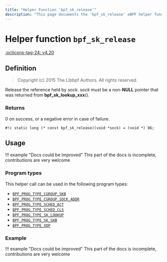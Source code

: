 ```yaml
---
title: "Helper Function 'bpf_sk_release'"
description: "This page documents the 'bpf_sk_release' eBPF helper function, including its definition, usage, program types that can use it, and examples."
---
```

# Helper function `bpf_sk_release`

<!-- [FEATURE_TAG](bpf_sk_release) -->
[:octicons-tag-24: v4.20](https://github.com/torvalds/linux/commit/6acc9b432e6714d72d7d77ec7c27f6f8358d0c71)
<!-- [/FEATURE_TAG] -->

## Definition

> Copyright (c) 2015 The Libbpf Authors. All rights reserved.


<!-- [HELPER_FUNC_DEF] -->
Release the reference held by _sock_. _sock_ must be a non-**NULL** pointer that was returned from **bpf_sk_lookup_xxx**().

### Returns

0 on success, or a negative error in case of failure.

`#!c static long (* const bpf_sk_release)(void *sock) = (void *) 86;`
<!-- [/HELPER_FUNC_DEF] -->

## Usage

!!! example "Docs could be improved"
    This part of the docs is incomplete, contributions are very welcome

### Program types

This helper call can be used in the following program types:

<!-- DO NOT EDIT MANUALLY -->
<!-- [HELPER_FUNC_PROG_REF] -->
 * [`BPF_PROG_TYPE_CGROUP_SKB`](../program-type/BPF_PROG_TYPE_CGROUP_SKB.md)
 * [`BPF_PROG_TYPE_CGROUP_SOCK_ADDR`](../program-type/BPF_PROG_TYPE_CGROUP_SOCK_ADDR.md)
 * [`BPF_PROG_TYPE_SCHED_ACT`](../program-type/BPF_PROG_TYPE_SCHED_ACT.md)
 * [`BPF_PROG_TYPE_SCHED_CLS`](../program-type/BPF_PROG_TYPE_SCHED_CLS.md)
 * [`BPF_PROG_TYPE_SK_LOOKUP`](../program-type/BPF_PROG_TYPE_SK_LOOKUP.md)
 * [`BPF_PROG_TYPE_SK_SKB`](../program-type/BPF_PROG_TYPE_SK_SKB.md)
 * [`BPF_PROG_TYPE_XDP`](../program-type/BPF_PROG_TYPE_XDP.md)
<!-- [/HELPER_FUNC_PROG_REF] -->

### Example

!!! example "Docs could be improved"
    This part of the docs is incomplete, contributions are very welcome
